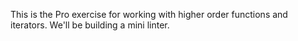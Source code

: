 This is the Pro exercise for working with higher order functions and iterators.
We'll be building a mini linter.
